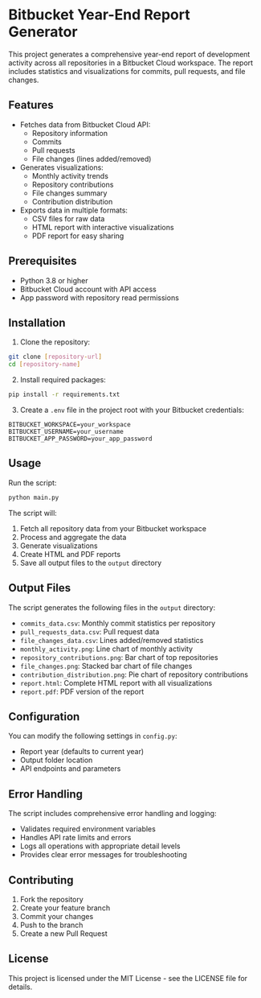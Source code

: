 # Bitbucket Year-End Report Generator

This project generates a comprehensive year-end report of development activity across all repositories in a Bitbucket Cloud workspace. The report includes statistics and visualizations for commits, pull requests, and file changes.

## Features

- Fetches data from Bitbucket Cloud API:
  - Repository information
  - Commits
  - Pull requests
  - File changes (lines added/removed)
- Generates visualizations:
  - Monthly activity trends
  - Repository contributions
  - File changes summary
  - Contribution distribution
- Exports data in multiple formats:
  - CSV files for raw data
  - HTML report with interactive visualizations
  - PDF report for easy sharing

## Prerequisites

- Python 3.8 or higher
- Bitbucket Cloud account with API access
- App password with repository read permissions

## Installation

1. Clone the repository:
```bash
git clone [repository-url]
cd [repository-name]
```

2. Install required packages:
```bash
pip install -r requirements.txt
```

3. Create a `.env` file in the project root with your Bitbucket credentials:
```env
BITBUCKET_WORKSPACE=your_workspace
BITBUCKET_USERNAME=your_username
BITBUCKET_APP_PASSWORD=your_app_password
```

## Usage

Run the script:
```bash
python main.py
```

The script will:
1. Fetch all repository data from your Bitbucket workspace
2. Process and aggregate the data
3. Generate visualizations
4. Create HTML and PDF reports
5. Save all output files to the `output` directory

## Output Files

The script generates the following files in the `output` directory:

- `commits_data.csv`: Monthly commit statistics per repository
- `pull_requests_data.csv`: Pull request data
- `file_changes_data.csv`: Lines added/removed statistics
- `monthly_activity.png`: Line chart of monthly activity
- `repository_contributions.png`: Bar chart of top repositories
- `file_changes.png`: Stacked bar chart of file changes
- `contribution_distribution.png`: Pie chart of repository contributions
- `report.html`: Complete HTML report with all visualizations
- `report.pdf`: PDF version of the report

## Configuration

You can modify the following settings in `config.py`:
- Report year (defaults to current year)
- Output folder location
- API endpoints and parameters

## Error Handling

The script includes comprehensive error handling and logging:
- Validates required environment variables
- Handles API rate limits and errors
- Logs all operations with appropriate detail levels
- Provides clear error messages for troubleshooting

## Contributing

1. Fork the repository
2. Create your feature branch
3. Commit your changes
4. Push to the branch
5. Create a new Pull Request

## License

This project is licensed under the MIT License - see the LICENSE file for details.
